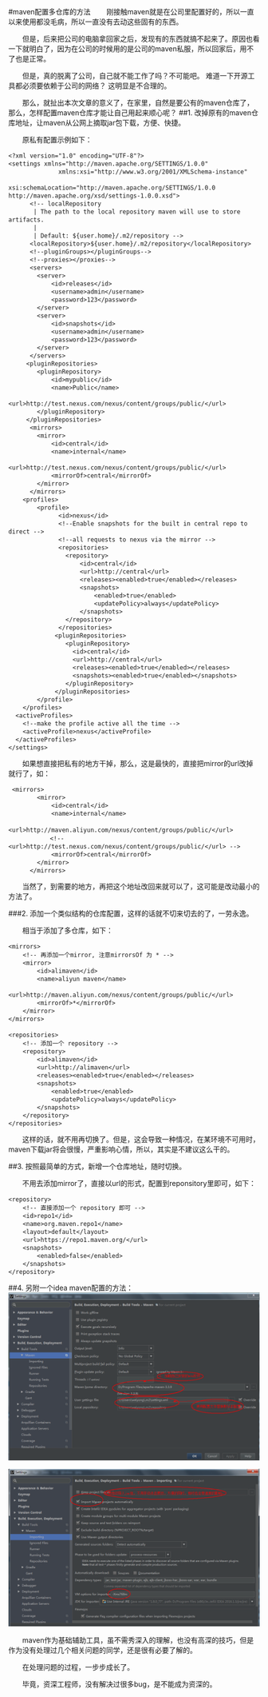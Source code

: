 #maven配置多仓库的方法
　　刚接触maven就是在公司里配置好的，所以一直以来使用都没毛病，所以一直没有去动这些固有的东西。

　　但是，后来把公司的电脑拿回家之后，发现有的东西就搞不起来了。原因也看一下就明白了，因为在公司的时候用的是公司的maven私服，所以回家后，用不了也是正常。

　　但是，真的脱离了公司，自己就不能工作了吗？不可能吧。 难道一下开源工具都必须要依赖于公司的网络？ 这明显是不合理的。

　　那么，就扯出本次文章的意义了，在家里，自然是要公有的maven仓库了，那么，怎样配置maven仓库才能让自己用起来顺心呢？
##1. 改掉原有的maven仓库地址，让maven从公网上摘取jar包下载，方便、快捷。
  
  　　原私有配置示例如下：
```
<?xml version="1.0" encoding="UTF-8"?>  
<settings xmlns="http://maven.apache.org/SETTINGS/1.0.0"   
              xmlns:xsi="http://www.w3.org/2001/XMLSchema-instance"   
              xsi:schemaLocation="http://maven.apache.org/SETTINGS/1.0.0 http://maven.apache.org/xsd/settings-1.0.0.xsd">  
      <!-- localRepository   
       | The path to the local repository maven will use to store artifacts.  
       |  
       | Default: ${user.home}/.m2/repository -->  
      <localRepository>${user.home}/.m2/repository</localRepository>  
      <!--pluginGroups></pluginGroups-->   
      <!--proxies></proxies-->  
      <servers>  
        <server>  
            <id>releases</id>  
            <username>admin</username>  
            <password>123</password>  
        </server>  
        <server>  
            <id>snapshots</id>  
            <username>admin</username>  
            <password>123</password>  
        </server>     
      </servers> 
     <pluginRepositories>
        <pluginRepository>
            <id>mypublic</id>
            <name>Public</name>
            <url>http://test.nexus.com/nexus/content/groups/public/</url>
        </pluginRepository>
     </pluginRepositories>
      <mirrors>  
        <mirror>    
            <id>central</id>    
            <name>internal</name>    
            <url>http://test.nexus.com/nexus/content/groups/public/</url>    
            <mirrorOf>central</mirrorOf> 
        </mirror>  
      </mirrors>  
    <profiles>  
        <profile>  
              <id>nexus</id>  
              <!--Enable snapshots for the built in central repo to direct -->  
              <!--all requests to nexus via the mirror -->  
              <repositories>  
                <repository>  
                    <id>central</id>  
                    <url>http://central</url>  
                    <releases><enabled>true</enabled></releases>  
                    <snapshots>
                        <enabled>true</enabled>
                        <updatePolicy>always</updatePolicy>
                    </snapshots>  
                </repository>
              </repositories>
             <pluginRepositories>  
                <pluginRepository>  
                  <id>central</id>  
                  <url>http://central</url>  
                  <releases><enabled>true</enabled></releases>  
                  <snapshots><enabled>true</enabled></snapshots>  
                </pluginRepository>
             </pluginRepositories>  
        </profile> 
    </profiles>  
  <activeProfiles>  
    <!--make the profile active all the time -->  
    <activeProfile>nexus</activeProfile>  
  </activeProfiles>  
</settings>  
```

　　如果想直接把私有的地方干掉，那么，这是最快的，直接把mirror的url改掉就行了，如：

```
 <mirrors>  
        <mirror>    
            <id>central</id>    
            <name>internal</name>
    　　　　 <url>http://maven.aliyun.com/nexus/content/groups/public/</url>
    　　　　 <!-- <url>http://test.nexus.com/nexus/content/groups/public/</url> -->    
            <mirrorOf>central</mirrorOf> 
        </mirror>  
      </mirrors> 
```
　　当然了，到需要的地方，再把这个地址改回来就可以了，这可能是改动最小的方法了。

###2. 添加一个类似结构的仓库配置，这样的话就不切来切去的了，一劳永逸。

　　相当于添加了多仓库，如下：

```
<mirrors>
    <!-- 再添加一个mirror, 注意mirrorsOf 为 * -->
    <mirror>
        <id>alimaven</id>
        <name>aliyun maven</name>
        <url>http://maven.aliyun.com/nexus/content/groups/public/</url>
        <mirrorOf>*</mirrorOf>
    </mirror>        
</mirrors> 

<repositories>
    <!-- 添加一个 repository -->
    <repository>  
        <id>alimaven</id>  
        <url>http://alimaven</url>  
        <releases><enabled>true</enabled></releases>  
        <snapshots>
            <enabled>true</enabled>
            <updatePolicy>always</updatePolicy>
        </snapshots>  
    </repository>
</repositories>
```
　　这样的话，就不用再切换了。但是，这会导致一种情况，在某环境不可用时，maven下载jar将会很慢，严重影响心情，所以，其实是不建议这么干的。

##3. 按照最简单的方式，新增一个仓库地址，随时切换。

　　不用去添加mirror了，直接以url的形式，配置到reponsitory里即可，如下：

```
<repository>    
    <!-- 直接添加一个 repository 即可 -->
    <id>repo1</id>    
    <name>org.maven.repo1</name>    
    <layout>default</layout>  
    <url>https://repo1.maven.org/</url>    
    <snapshots>    
        <enabled>false</enabled>    
    </snapshots>    
</repository>
```
##4. 另附一个idea maven配置的方法：
![](picture/830731-20170806113606069-579335519.png)

![](picture/830731-20170806113816569-1329804758.png)

　　maven作为基础辅助工具，虽不需秀深入的理解，也没有高深的技巧，但是作为没有处理过几个相关问题的同学，还是很有必要了解的。

　　在处理问题的过程，一步步成长了。

　　毕竟，资深工程师，没有解决过很多bug，是不能成为资深的。